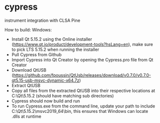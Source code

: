 # cypress
instrument integration with CLSA Pine

How to build: 
Windows:
  - Install Qt 5.15.2 using the Online installer (https://www.qt.io/product/development-tools?hsLang=en), make sure to pick LTS 5.15.2 when running the installer 
  - Pull Cypress from Github 
  - Import Cypress into Qt Creator by opening the Cypress.pro file from Qt Creator
  - Download QtUSB (https://github.com/fpoussin/QtUsb/releases/download/v0.7.0/v0.7.0-qt5.15-usb-msvc-dynamic-x64.7z)
  - Extract QtUSB
  - Copy all files from the extracted QtUSB into their respective locations at C:\Qt\5.15.2  (should have matching sub directories)
  - Cypress should now build and run 
  - To run Cypress.exe from the command line, update your path to include C:\Qt\5.15.2\msvc2019_64\bin, this ensures that Windows can locate .dlls at runtime 
